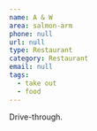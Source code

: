```yaml
---
name: A & W
area: salmon-arm
phone: null
url: null
type: Restaurant
category: Restaurant
email: null
tags:
  - take out
  - food
---
```

Drive-through.
